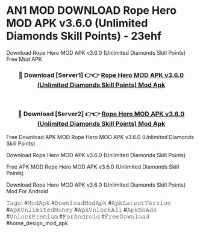 # AN1 MOD DOWNLOAD Rope Hero MOD APK v3.6.0 (Unlimited Diamonds Skill Points) - 23ehf
Download Rope Hero MOD APK v3.6.0 (Unlimited Diamonds Skill Points) Free Mod APK

<div align="center">
<h3>🔴 Download [Server1] 👉👉 <a href="https://apk-comot.site?title=Rope_Hero_MOD_APK_v3.6.0_(Unlimited_Diamonds_Skill_Points)">Rope Hero MOD APK v3.6.0 (Unlimited Diamonds Skill Points) Mod Apk</a></h3><br>

<h3>🔴 Download [Server2] 👉👉 <a href="https://apk-comot.site?title=Rope_Hero_MOD_APK_v3.6.0_(Unlimited_Diamonds_Skill_Points)">Rope Hero MOD APK v3.6.0 (Unlimited Diamonds Skill Points) Mod Apk</a></h3>
</div>


Free Download APK MOD Rope Hero MOD APK v3.6.0 (Unlimited Diamonds Skill Points)

Download Rope Hero MOD APK v3.6.0 (Unlimited Diamonds Skill Points) 

Free APK MOD Rope Hero MOD APK v3.6.0 (Unlimited Diamonds Skill Points) 

Download Rope Hero MOD APK v3.6.0 (Unlimited Diamonds Skill Points) Mod For Android

𝚃𝚊𝚐𝚜: #𝙼𝚘𝚍𝙰𝚙𝚔 #𝙳𝚘𝚠𝚗𝚕𝚘𝚊𝚍𝙼𝚘𝚍𝙰𝚙𝚔 #𝙰𝚙𝚔𝙻𝚊𝚝𝚎𝚜𝚝𝚅𝚎𝚛𝚜𝚒𝚘𝚗 #𝙰𝚙𝚔𝚄𝚗𝚕𝚒𝚖𝚒𝚝𝚎𝚍𝙼𝚘𝚗𝚎𝚢 #𝙰𝚙𝚔𝚄𝚗𝚕𝚘𝚌𝚔𝙰𝚕𝚕 #𝙰𝚙𝚔𝙽𝚘𝙰𝚍𝚜 #𝚄𝚗𝚕𝚘𝚌𝚔𝙿𝚛𝚎𝚖𝚒𝚞𝚖 #𝙵𝚘𝚛𝙰𝚗𝚍𝚛𝚘𝚒𝚍 #𝙵𝚛𝚎𝚎𝙳𝚘𝚠𝚗𝚕𝚘𝚊𝚍 #home_design_mod_apk